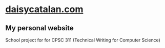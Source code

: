 # [daisycatalan.com](https://www.daisycatalan.com/)
## My personal website
School project for for CPSC 311 (Technical Writing for Computer Science)
